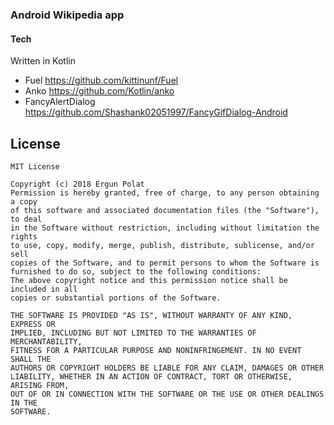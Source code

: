 ### Android Wikipedia app

#### Tech

Written in Kotlin

- Fuel https://github.com/kittinunf/Fuel
- Anko https://github.com/Kotlin/anko
- FancyAlertDialog https://github.com/Shashank02051997/FancyGifDialog-Android


## License
```
MIT License

Copyright (c) 2018 Ergun Polat
Permission is hereby granted, free of charge, to any person obtaining a copy
of this software and associated documentation files (the "Software"), to deal
in the Software without restriction, including without limitation the rights
to use, copy, modify, merge, publish, distribute, sublicense, and/or sell
copies of the Software, and to permit persons to whom the Software is
furnished to do so, subject to the following conditions:
The above copyright notice and this permission notice shall be included in all
copies or substantial portions of the Software.

THE SOFTWARE IS PROVIDED "AS IS", WITHOUT WARRANTY OF ANY KIND, EXPRESS OR
IMPLIED, INCLUDING BUT NOT LIMITED TO THE WARRANTIES OF MERCHANTABILITY,
FITNESS FOR A PARTICULAR PURPOSE AND NONINFRINGEMENT. IN NO EVENT SHALL THE
AUTHORS OR COPYRIGHT HOLDERS BE LIABLE FOR ANY CLAIM, DAMAGES OR OTHER
LIABILITY, WHETHER IN AN ACTION OF CONTRACT, TORT OR OTHERWISE, ARISING FROM,
OUT OF OR IN CONNECTION WITH THE SOFTWARE OR THE USE OR OTHER DEALINGS IN THE
SOFTWARE.
```

